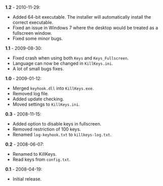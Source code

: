**1.2** - 2010-11-29:
- Added 64-bit executable. The installer will automatically install the correct executable.
- Fixed an issue in Windows 7 where the desktop would be treated as a fullscreen window.
- Fixed some minor bugs.

**1.1** - 2009-08-30:
- Fixed crash when using both `Keys` and `Keys_Fullscreen`.
- Language can now be changed in `KillKeys.ini`.
- A lot of small bugs fixes.

**1.0** - 2009-01-12:
- Merged `keyhook.dll` into `KillKeys.exe`.
- Removed log file.
- Added update checking.
- Moved settings to `KillKeys.ini`.

**0.3** - 2008-11-15:
- Added option to disable keys in fullscreen.
- Removed restriction of 100 keys.
- Renamed `log-keyhook.txt` to `killkeys-log.txt`.

**0.2** - 2008-06-07:
- Renamed to KillKeys.
- Read keys from `config.txt`.

**0.1** - 2008-04-19:
- Initial release.
